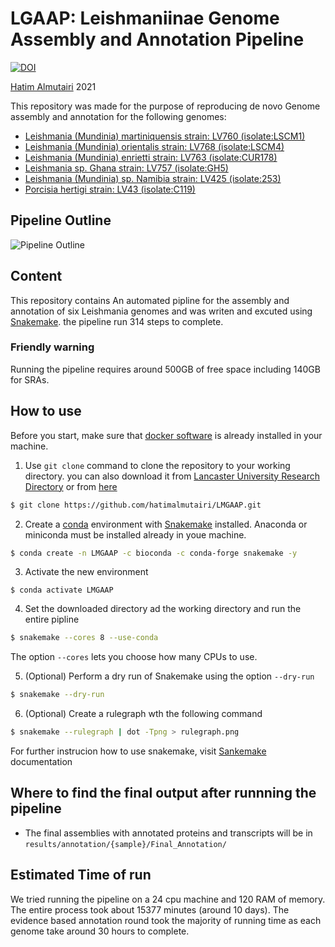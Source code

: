 # LGAAP: Leishmaniinae Genome Assembly and Annotation Pipeline

[![DOI](https://zenodo.org/badge/354961794.svg)](https://zenodo.org/badge/latestdoi/354961794)

[Hatim Almutairi](mailto:hatim.almutiairi@hotmail.com) 2021

This repository was made for the purpose of reproducing de novo Genome assembly and annotation for the following genomes:
 - [Leishmania (Mundinia) martiniquensis strain: LV760 (isolate:LSCM1)](https://www.ncbi.nlm.nih.gov/assembly/GCA_017916325.1)
 - [Leishmania (Mundinia) orientalis strain: LV768 (isolate:LSCM4)](https://www.ncbi.nlm.nih.gov/assembly/GCA_017916335.1)
 - [Leishmania (Mundinia) enrietti strain: LV763 (isolate:CUR178)](https://www.ncbi.nlm.nih.gov/assembly/GCA_017916305.1)
 - [Leishmania sp. Ghana strain: LV757 (isolate:GH5)](https://www.ncbi.nlm.nih.gov/assembly/GCA_017918215.1)
 - [Leishmania (Mundinia) sp. Namibia strain: LV425 (isolate:253)](https://www.ncbi.nlm.nih.gov/assembly/GCA_017918225.1)
 - [Porcisia hertigi strain: LV43 (isolate:C119)](https://www.ncbi.nlm.nih.gov/assembly/GCA_017918235.1)


## Pipeline Outline
![Pipeline Outline](https://github.com/hatimalmutairi/LMGAAP/blob/main/Pipline_Outline.png)

## Content
This repository contains An automated pipline for the assembly and annotation of six Leishmania genomes and was writen and excuted using [Snakemake](https://snakemake.readthedocs.io/en/stable/index.html). the pipeline run 314 steps to complete. 

### Friendly warning
Running the pipeline requires around 500GB of free space including 140GB for SRAs.

## How to use
Before you start, make sure that [docker software](https://docs.docker.com/get-docker/) is already installed in your machine. 
 1. Use  ```git clone``` command to clone the repository to your working directory. you can also download it from [Lancaster University Research Directory]() or from [here]()
```sh
$ git clone https://github.com/hatimalmutairi/LMGAAP.git
```
 2. Create a [conda](https://docs.conda.io/en/latest/) environment with [Snakemake](https://snakemake.readthedocs.io/en/stable/getting_started/installation.html) installed.
 Anaconda or miniconda must be installed already in youe machine.
```sh
$ conda create -n LMGAAP -c bioconda -c conda-forge snakemake -y
```
 3. Activate the new environment
```
$ conda activate LMGAAP
```
 4. Set the downloaded directory ad the working directory and  run the entire pipline
```sh
$ snakemake --cores 8 --use-conda
```
The option ```--cores``` lets you choose how many CPUs to use.
 
 5. (Optional) Perform a dry run of Snakemake using the option ```--dry-run```
```sh
$ snakemake --dry-run
```
 6. (Optional) Create a rulegraph wth the following command
```sh
$ snakemake --rulegraph | dot -Tpng > rulegraph.png 
```
For further instrucion how to use snakemake, visit [Sankemake](https://snakemake.readthedocs.io/en/stable/index.html) documentation

## Where to find the final output after runnning the pipeline
 - The final assemblies with annotated proteins and transcripts will be in ```results/annotation/{sample}/Final_Annotation/```

## Estimated Time of run
We tried running the pipeline on a 24 cpu machine and 120 RAM of memory. The entire process took about 15377 minutes (around 10 days). The evidence based annotation round took the majority of running time as each genome take around 30 hours to complete.
